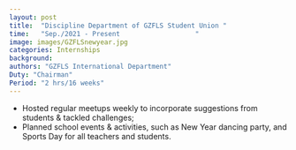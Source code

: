 ```yaml
---
layout: post
title:  "Discipline Department of GZFLS Student Union "
time:   "Sep./2021 - Present                   "
image: images/GZFLSnewyear.jpg
categories: Internships
background: 
authors: "GZFLS International Department"
Duty: "Chairman"
Period: "2 hrs/16 weeks"
---
```

- Hosted regular meetups weekly to incorporate suggestions from students & tackled challenges;
- Planned school events & activities, such as New Year dancing party, and Sports Day for all teachers and students.